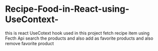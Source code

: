 # Recipe-Food-in-React-using-UseContext-
this is react UseCotext hook used in this project fetch recipe item using Fecth Api search the products and also add as favorite products and also remove favorite product  
